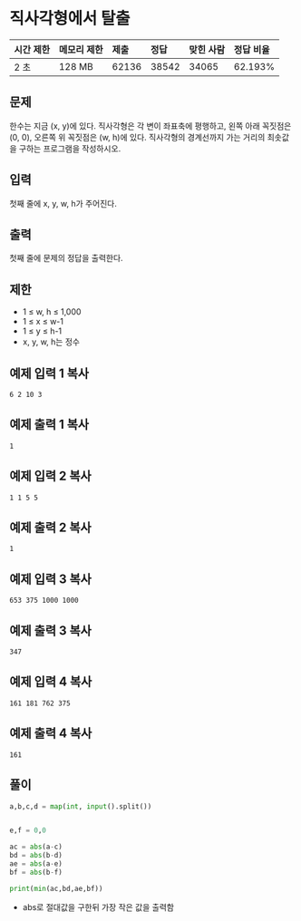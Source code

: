 # 직사각형에서 탈출

| 시간 제한 | 메모리 제한 | 제출  | 정답  | 맞힌 사람 | 정답 비율 |
| :-------- | :---------- | :---- | :---- | :-------- | :-------- |
| 2 초      | 128 MB      | 62136 | 38542 | 34065     | 62.193%   |

## 문제

한수는 지금 (x, y)에 있다. 직사각형은 각 변이 좌표축에 평행하고, 왼쪽 아래 꼭짓점은 (0, 0), 오른쪽 위 꼭짓점은 (w, h)에 있다. 직사각형의 경계선까지 가는 거리의 최솟값을 구하는 프로그램을 작성하시오.

## 입력

첫째 줄에 x, y, w, h가 주어진다.

## 출력

첫째 줄에 문제의 정답을 출력한다.

## 제한

- 1 ≤ w, h ≤ 1,000
- 1 ≤ x ≤ w-1
- 1 ≤ y ≤ h-1
- x, y, w, h는 정수

## 예제 입력 1 복사

```
6 2 10 3
```

## 예제 출력 1 복사

```
1
```

## 예제 입력 2 복사

```
1 1 5 5
```

## 예제 출력 2 복사

```
1
```

## 예제 입력 3 복사

```
653 375 1000 1000
```

## 예제 출력 3 복사

```
347
```

## 예제 입력 4 복사

```
161 181 762 375
```

## 예제 출력 4 복사

```
161
```

## 풀이

```python
a,b,c,d = map(int, input().split())


e,f = 0,0

ac = abs(a-c)
bd = abs(b-d)
ae = abs(a-e)
bf = abs(b-f)

print(min(ac,bd,ae,bf))
```

- abs로 절대값을 구한뒤 가장 작은 값을 출력함